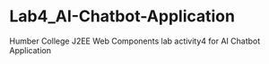 # Lab4_AI-Chatbot-Application
Humber College J2EE Web Components  lab activity4 for AI Chatbot Application
